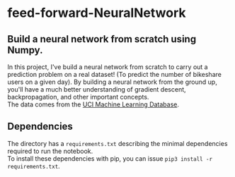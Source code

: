 # feed-forward-NeuralNetwork
## Build a neural network from scratch using Numpy.
In this project, I've build a neural network from scratch to carry out a prediction problem on a real dataset! (To predict the number of bikeshare users on a given day).
By building a neural network from the ground up, you'll have a much better understanding of gradient descent, backpropagation, and other important concepts.<br />
The data comes from the [UCI Machine Learning Database](https://archive.ics.uci.edu/ml/datasets/Bike+Sharing+Dataset).

## Dependencies
The directory has a `requirements.txt` describing the minimal dependencies required to run the notebook.<br />
To install these dependencies with pip, you can issue `pip3 install -r requirements.txt`.
